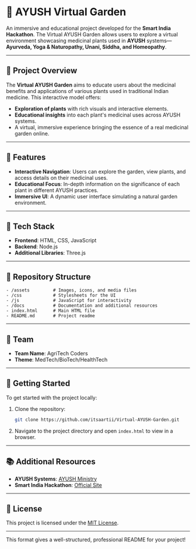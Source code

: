 # 🌱  AYUSH Virtual Garden

An immersive and educational project developed for the **Smart India Hackathon**. The Virtual AYUSH Garden allows users to explore a virtual environment showcasing medicinal plants used in **AYUSH** systems—**Ayurveda, Yoga & Naturopathy, Unani, Siddha, and Homeopathy**.

---

## 📜 Project Overview
The **Virtual AYUSH Garden** aims to educate users about the medicinal benefits and applications of various plants used in traditional Indian medicine. This interactive model offers:
- **Exploration of plants** with rich visuals and interactive elements.
- **Educational insights** into each plant's medicinal uses across AYUSH systems.
- A virtual, immersive experience bringing the essence of a real medicinal garden online.

---

## 🚀 Features
- **Interactive Navigation**: Users can explore the garden, view plants, and access details on their medicinal uses.
- **Educational Focus**: In-depth information on the significance of each plant in different AYUSH practices.
- **Immersive UI**: A dynamic user interface simulating a natural garden environment.

---

## 🎨 Tech Stack
- **Frontend**: HTML, CSS, JavaScript
- **Backend**: Node.js 
- **Additional Libraries**: Three.js

---

## 📂 Repository Structure
```plaintext
- /assets         # Images, icons, and media files
- /css            # Stylesheets for the UI
- /js             # JavaScript for interactivity
- /docs           # Documentation and additional resources
- index.html      # Main HTML file
- README.md       # Project readme
```

---

## 👥 Team
- **Team Name**: AgriTech Coders
- **Theme**: MedTech/BioTech/HealthTech

---

## 🔧 Getting Started
To get started with the project locally:
1. Clone the repository:
   ```bash
   git clone https://github.com/itsaartii/Virtual-AYUSH-Garden.git
   ```
2. Navigate to the project directory and open `index.html` to view in a browser.

---

## 📚 Additional Resources
- **AYUSH Systems**: [AYUSH Ministry](https://main.ayush.gov.in/)
- **Smart India Hackathon**: [Official Site](https://www.sih.gov.in/)

---

## 📜 License
This project is licensed under the [MIT License](LICENSE).

--- 

This format gives a well-structured, professional README for your project!

